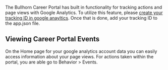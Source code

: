 
The Bullhorn Career Portal has built in functionality for tracking actions and page views with Google Analytics.  To utilize this feature, please [create your tracking ID in google anayltics](https://support.google.com/analytics/answer/1008080?hl=en).  Once that is done, add your tracking ID to the app.json file.

## Viewing Career Portal Events

On the Home page for your google analytics account data you can easily access information about your page views.  For actions taken within the portal, you are able go to Behavior > Events.